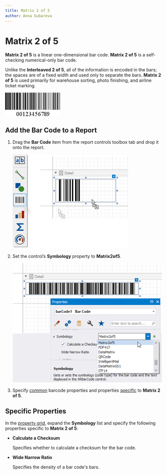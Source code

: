 ```yaml
---
title: Matrix 2 of 5
author: Anna Gubareva
---
```

# Matrix 2 of 5

**Matrix 2 of 5** is a linear one-dimensional bar code. **Matrix 2 of 5** is a self-checking numerical-only bar code.

Unlike the **Interleaved 2 of 5**, all of the information is encoded in the bars; the spaces are of a fixed width and used only to separate the bars. **Matrix 2 of 5** is used primarily for warehouse sorting, photo finishing, and airline ticket marking.

![](../../../../../images/eurd-win-bar-code-matrix-2-of-5.png)

## Add the Bar Code to a Report

1. Drag the **Bar Code** item from the report controls toolbox tab and drop it onto the report. 

    ![](../../../../../images/drag-and-drop-barcode.png)

2. Set the control’s **Symbology** property to **Matrix2of5**. 

    ![](../../../../../images/matrix-2-of-5-in-designer.png)

3. Specify [common](add-bar-codes-to-a-report.md) barcode properties and properties [specific](#specific-properties) to **Matrix 2 of 5**.

## Specific Properties

In the [property grid](../../report-designer-tools/ui-panels/property-grid-tabbed-view.md), expand the **Symbology** list and specify the following properties specific to **Matrix 2 of 5**:

* **Calculate a Checksum**

    Specifies whether to calculate a checksum for the bar code.

* **Wide Narrow Ratio**

    Specifies the density of a bar code's bars.